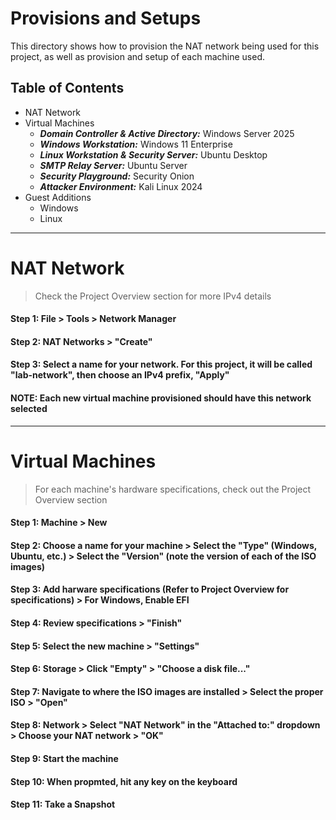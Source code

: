 # Provisions and Setups

This directory shows how to provision the NAT network being used for this project, as well as provision and setup of each machine used.

## Table of Contents

* NAT Network
* Virtual Machines
  - ***Domain Controller & Active Directory:*** Windows Server 2025
  - ***Windows Workstation:*** Windows 11 Enterprise
  - ***Linux Workstation & Security Server:*** Ubuntu Desktop
  - ***SMTP Relay Server:*** Ubuntu Server
  - ***Security Playground:*** Security Onion
  - ***Attacker Environment:*** Kali Linux 2024
* Guest Additions
  - Windows
  - Linux

***

# NAT Network
> Check the Project Overview section for more IPv4 details

#### Step 1: File > Tools > Network Manager

[PLACE PHOTO PATH HERE]: #

#### Step 2: NAT Networks > "Create"

[PLACE PHOTO PATH HERE]: #

#### Step 3: Select a name for your network. For this project, it will be called "lab-network", then choose an IPv4 prefix, "Apply"

[PLACE PHOTO PATH HERE]: #

#### NOTE: Each new virtual machine provisioned should have this network selected

***

# Virtual Machines
> For each machine's hardware specifications, check out the Project Overview section

#### Step 1: Machine > New

[PLACE PHOTO PATH HERE]: #

#### Step 2: Choose a name for your machine > Select the "Type" (Windows, Ubuntu, etc.) > Select the "Version" (note the version of each of the ISO images)

[PLACE PHOTO PATH HERE]: #

#### Step 3: Add harware specifications (Refer to Project Overview for specifications) > For Windows, Enable EFI

[PLACE PHOTO PATH HERE]: #

#### Step 4: Review specifications > "Finish"

[PLACE PHOTO PATH HERE]: #

#### Step 5: Select the new machine > "Settings"

[PLACE PHOTO PATH HERE]: #

#### Step 6: Storage > Click "Empty" > "Choose a disk file..."

[PLACE PHOTO PATH HERE]: #

#### Step 7: Navigate to where the ISO images are installed > Select the proper ISO > "Open"

[PLACE PHOTO PATH HERE]: #

#### Step 8: Network > Select "NAT Network" in the "Attached to:" dropdown > Choose your NAT network > "OK"

[PLACE PHOTO PATH HERE]: #

#### Step 9: Start the machine

[PLACE PHOTO PATH HERE]: #

#### Step 10: When propmted, hit any key on the keyboard

[PLACE PHOTO PATH HERE]: #

#### Step 11: Take a Snapshot

[PLACE PHOTO PATH HERE]: #
